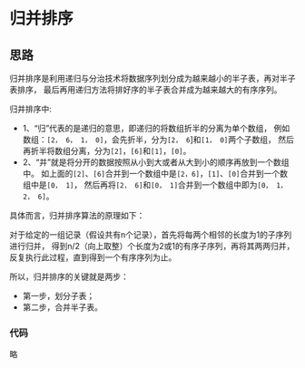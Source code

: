 # 归并排序

## 思路
归并排序是利用递归与分治技术将数据序列划分成为越来越小的半子表，再对半子表排序，
最后再用递归方法将排好序的半子表合并成为越来越大的有序序列。

归并排序中:
* 1、“归”代表的是递归的意思，即递归的将数组折半的分离为单个数组，
例如数组：``[2， 6， 1， 0]``，会先折半，分为``[2， 6``]和``[1， 0]``两个子数组，
然后再折半将数组分离，分为``[2]``，``[6]``和``[1]``，``[0]``。
* 2、“并”就是将分开的数据按照从小到大或者从大到小的顺序再放到一个数组中。
如上面的``[2]``、``[6]``合并到一个数组中是``[2，6]``，``[1]``、``[0]``合并到一个数组中是``[0， 1]``，
然后再将``[2， 6]``和``[0， 1]``合并到一个数组中即为``[0， 1， 2， 6]``。

具体而言，归并排序算法的原理如下：

对于给定的一组记录（假设共有n个记录），首先将每两个相邻的长度为1的子序列进行归并，
得到n/2（向上取整）个长度为2或1的有序子序列，再将其两两归并，
反复执行此过程，直到得到一个有序序列为止。

所以，归并排序的关键就是两步：
* 第一步，划分子表；
* 第二步，合并半子表。

### 代码

略